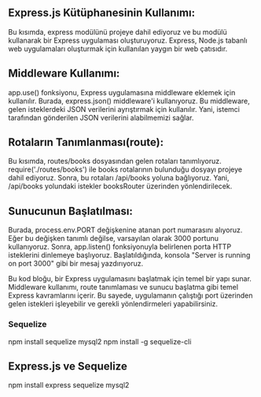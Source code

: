 
## Express.js Kütüphanesinin Kullanımı:

<!-- const express = require('express');
const app = express(); -->
Bu kısımda, express modülünü projeye dahil ediyoruz ve bu modülü kullanarak bir Express uygulaması oluşturuyoruz. Express, Node.js tabanlı web uygulamaları oluşturmak için kullanılan yaygın bir web çatısıdır.

## Middleware Kullanımı:
<!-- app.use(express.json()); -->
app.use() fonksiyonu,
 Express uygulamasına middleware eklemek için kullanılır. Burada, express.json() middleware'i kullanıyoruz. Bu middleware, gelen isteklerdeki JSON verilerini ayrıştırmak için kullanılır. Yani, istemci tarafından gönderilen JSON verilerini alabilmemizi sağlar.

## Rotaların Tanımlanması(route):
<!-- const booksRouter = require('./routes/books');
app.use('/api/books', booksRouter); -->
Bu kısımda, routes/books dosyasından gelen rotaları tanımlıyoruz. require('./routes/books') ile books rotalarının bulunduğu dosyayı projeye dahil ediyoruz. Sonra, bu rotaları /api/books yoluna bağlıyoruz. Yani, /api/books yolundaki istekler booksRouter üzerinden yönlendirilecek.
## Sunucunun Başlatılması:
<!-- const PORT = process.env.PORT || 3000;
app.listen(PORT, () => {
  console.log(`Server is running on port ${PORT}`);
}); -->
Burada, process.env.PORT değişkenine atanan port numarasını alıyoruz. Eğer bu değişken tanımlı değilse, varsayılan olarak 3000 portunu kullanıyoruz. Sonra, app.listen() fonksiyonuyla belirlenen porta HTTP isteklerini dinlemeye başlıyoruz. Başlatıldığında, konsola "Server is running on port 3000" gibi bir mesaj yazdırıyoruz.

Bu kod bloğu, bir Express uygulamasını başlatmak için temel bir yapı sunar. Middleware kullanımı, route tanımlaması ve sunucu başlatma gibi temel Express kavramlarını içerir. Bu sayede, uygulamanın çalıştığı port üzerinden gelen istekleri işleyebilir ve gerekli yönlendirmeleri yapabilirsiniz.

### Sequelize
npm install sequelize mysql2
npm install -g sequelize-cli
## Express.js ve Sequelize
npm install express sequelize mysql2
